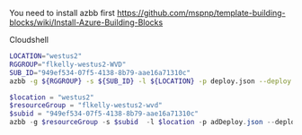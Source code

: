 You need to install azbb first
https://github.com/mspnp/template-building-blocks/wiki/Install-Azure-Building-Blocks

Cloudshell
```bash
LOCATION="westus2"
RGGROUP="flkelly-westus2-WVD"
SUB_ID="949ef534-07f5-4138-8b79-aae16a71310c"
azbb -g ${RGGROUP} -s ${SUB_ID} -l ${LOCATION} -p deploy.json --deploy
```

```powershell
$location = "westus2"
$resourceGroup = "flkelly-westus2-wvd"
$subid = "949ef534-07f5-4138-8b79-aae16a71310c"
azbb -g $resourceGroup -s $subid  -l $location -p adDeploy.json --deploy
```